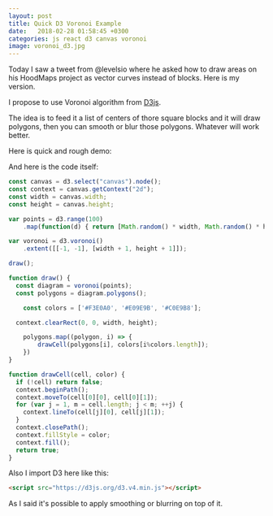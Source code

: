 ```yaml
---
layout: post
title: Quick D3 Voronoi Example
date:   2018-02-28 01:58:45 +0300
categories: js react d3 canvas voronoi
image: voronoi_d3.jpg
---
```


Today I saw a tweet from @levelsio where he asked how to draw areas on his HoodMaps project as vector curves instead of blocks. Here is my version.

I propose to use Voronoi algorithm from [D3js](https://d3js.org/).

The idea is to feed it a list of centers of thore square blocks and it will draw polygons, then you can smooth or blur those polygons. Whatever will work better.

Here is quick and rough demo:

<canvas width="500" height="500"></canvas>
<script src="https://d3js.org/d3.v4.min.js"></script>

<script>
	const canvas = d3.select("canvas").node();
	const context = canvas.getContext("2d");
	const width = canvas.width;
	const height = canvas.height;
	
	var points = d3.range(100)
	    .map(function(d) { return [Math.random() * width, Math.random() * height]; });
	
	var voronoi = d3.voronoi()
	    .extent([[-1, -1], [width + 1, height + 1]]);
	
	draw();
	
	function draw() {
	  const diagram = voronoi(points);
	  const polygons = diagram.polygons();
	
		const colors = ['#F3E0A0', '#E09E9B', '#C0E9B8'];
	
	  context.clearRect(0, 0, width, height);
	
		polygons.map((polygon, i) => {
			drawCell(polygons[i], colors[i%colors.length]);
		})
	}
	
	function drawCell(cell, color) {
	  if (!cell) return false;
	  context.beginPath();
	  context.moveTo(cell[0][0], cell[0][1]);
	  for (var j = 1, m = cell.length; j < m; ++j) {
	    context.lineTo(cell[j][0], cell[j][1]);
	  }
	  context.closePath();
	  context.fillStyle = color;
	  context.fill();
	  return true;
	}
</script>

And here is the code itself:

```js
const canvas = d3.select("canvas").node();
const context = canvas.getContext("2d");
const width = canvas.width;
const height = canvas.height;

var points = d3.range(100)
    .map(function(d) { return [Math.random() * width, Math.random() * height]; });

var voronoi = d3.voronoi()
    .extent([[-1, -1], [width + 1, height + 1]]);

draw();

function draw() {
  const diagram = voronoi(points);
  const polygons = diagram.polygons();

	const colors = ['#F3E0A0', '#E09E9B', '#C0E9B8'];

  context.clearRect(0, 0, width, height);

	polygons.map((polygon, i) => {
		drawCell(polygons[i], colors[i%colors.length]);
	})
}

function drawCell(cell, color) {
  if (!cell) return false;
  context.beginPath();
  context.moveTo(cell[0][0], cell[0][1]);
  for (var j = 1, m = cell.length; j < m; ++j) {
    context.lineTo(cell[j][0], cell[j][1]);
  }
  context.closePath();
  context.fillStyle = color;
  context.fill();
  return true;
}
```

Also I import D3 here like this:

```html
<script src="https://d3js.org/d3.v4.min.js"></script>
```

As I said it's possible to apply smoothing or blurring on top of it.
